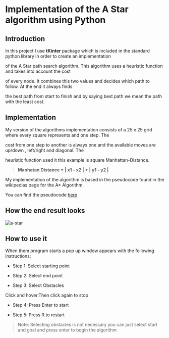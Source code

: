 # Implementation of the A Star algorithm using Python


## Introduction

In this project I use **tKinter** package which is included in the standard python library in order to create an implementation  

of the A Star path search algorithm. This algorithm uses a heuristic function and takes into account the cost 

of every node. It combines  this two values and decides which path to follow. At the end it always finds

the best path from start to finish and by saying best path we mean the path with the least cost.


## Implementation

My version of the algorithms implementation consists of a 25 x 25  grid where every square represents and one step. The 

cost from one step to another is always one and the available moves are up/down , left/right and diagonal. The

heuristic function used it this example is square Manhattan-Distance.



>  **Manhatan Distance = | x1 - x2 | + | y1 - y2 |**


My implementation of the algorithm is based in the pseudocode found in the wikipedias page for the A* Algorithm.
 
You can find the pseudocode [here](https://en.wikipedia.org/wiki/A*_search_algorithm)



## How the end result looks

![a-star](https://github.com/user-attachments/assets/77197fc2-6f57-420d-82bf-dba7d22f2bbf)






## How to use it

When them program starts a pop up window appears with the following instructions:

- Step 1: Select starting point

- Step 2: Select end point

- Step 3: Select Obstacles


Click and hover.Then click again to stop


- Step 4: Press Enter to start

- Step 5: Press R to restart



>  Note: Selecting obstacles is not necessary you can just select start and goal and press enter to begin the algorithm 
